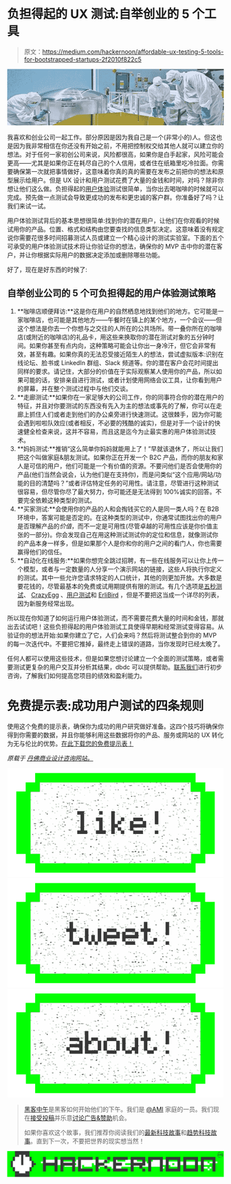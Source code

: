 # 负担得起的 UX 测试:自举创业的 5 个工具

> 原文：<https://medium.com/hackernoon/affordable-ux-testing-5-tools-for-bootstrapped-startups-2f2010f822c5>

![](img/9e5a778bc3e6d12f22b779557394bfca.png)

我喜欢和创业公司一起工作。部分原因是因为我自己是一个(非常小的)人。但这也是因为我非常相信在你还没有开始之前，不用把控制权交给其他人就可以建立你的想法。对于任何一家初创公司来说，风险都很高，如果你是白手起家，风险可能会更高——尤其是如果你正在耗尽自己的个人信用，或者住在纸箱里吃冷拉面。你需要确保第一次就把事情做好，这意味着你真的真的需要在发布之前把你的想法和原型展示给用户。但是 UX 设计和用户测试花费了大量的金钱和时间，对吗？除非你想让他们这么做。负担得起的[用户体验](https://hackernoon.com/tagged/user-experience)测试很简单，当你出去喝咖啡的时候就可以完成。预先做一点测试会导致更成功的发布和更忠诚的客户群。你准备好了吗？让我们来试一试。

用户体验测试背后的基本思想很简单:找到你的潜在用户，让他们在你观看的时候试用你的产品。位置、格式和结构由您要查找的信息类型决定。这意味着没有规定说你需要花很多时间招募测试人员或建立一个精心设计的测试实验室。下面的五个可承受的用户体验测试技术将让你验证你的想法，确保你的 MVP 击中你的潜在客户，并让你根据实际用户的数据决定添加或删除哪些功能。

好了，现在是好东西的时候了:

## 自举创业公司的 5 个可负担得起的用户体验测试策略

1.  **咖啡店顺便拜访:**这是你在用户的自然栖息地找到他们的地方。它可能是一家咖啡店，也可能是其他地方——午餐时在镇上的某个地方，一个会议——但这个想法是你去一个你想与之交往的人所在的公共场所。带一叠你所在的咖啡店(或附近的咖啡店)的礼品卡，用这些来换取你的潜在测试对象的五分钟时间。如果你甚至有点内向，这种策略可能会让你出一身冷汗，但它会非常有效，甚至有趣。如果你真的无法忍受接近陌生人的想法，尝试虚拟版本:识别在线论坛、脸书或 LinkedIn 群组、Slack 频道等。你的潜在客户会花时间提出同样的要求。请记住，大部分的价值在于实际观察某人使用你的产品，所以如果可能的话，安排亲自进行测试，或者计划使用网络会议工具，让你看到用户的屏幕，并在整个测试过程中与他们交谈。
2.  **走廊测试:**如果你在一家足够大的公司工作，你的同事符合你的潜在用户的特征，并且对你要测试的东西没有先入为主的想法或事先的了解，你可以在走廊上抓住人们或者走到他们的办公桌旁进行快速测试。这很棘手，因为你可能会遇到啦啦队效应(或者相反，不必要的残酷的诚实)，但是对于一个设计的快速健全检查来说，这并不容易，而且这是迄今为止最实惠的用户体验测试技术。
3.  **妈妈测试:**推销“这么简单你妈妈就能用上了！”早就该退休了，所以让我们把这个叫做家庭&朋友测试。如果你正在开发一个 B2C 产品，而你的朋友和家人是可信的用户，他们可能是一个有价值的资源。不要问他们是否会使用你的产品(他们当然会说会，认为他们是在支持你)，而是问类似“这个应用/网站/功能的目的清楚吗？”或者评估特定任务的可用性。请注意，尽管进行这种测试很容易，但尽管你尽了最大努力，你可能还是无法得到 100%诚实的回答。不要完全依赖这种类型的测试。
4.  **买家测试:**会使用你的产品的人和会掏钱买它的人是同一类人吗？在 B2B 环境中，答案可能是否定的。在这种类型的测试中，你通常试图找出你的用户是否理解产品的*价值*，而不一定是可用性(尽管卓越的可用性应该是你价值主张的一部分)。你会发现自己在用这种测试测试你的定位和信息，就像测试你的产品本身一样多，但是如果那个人是你和你的用户之间的看门人，你也需要赢得他们的信任。
5.  **自动化在线服务:**如果你想完全跳过招聘，有一些在线服务可以让你上传一个模型，或者与一定数量的人分享一个演示网站的链接，这些人将执行你定义的测试。其中一些允许您请求特定的人口统计，其他的则更加开放。大多数是要花钱的，尽管最基本的免费或试用期提供有限的测试。有几个选项是[五秒测试](http://fivesecondtest.com)、 [CrazyEgg](http://www.crazyegg.com) 、[用户测试](https://www.usertesting.com)和 [ErliBird](http://erlibird.com) ，但是不要把这当成一个详尽的列表，因为新服务经常出现。

所以现在你知道了如何运行用户体验测试，而不需要花费大量的时间和金钱，那就出去试试吧！这些负担得起的用户体验测试工具使得早期和经常测试变得容易。从验证你的想法开始:如果你建立了它，人们会来吗？然后将测试整合到你的 MVP 的每一次迭代中。不要把它推掉，最终走上错误的道路，当你发现时已经太晚了。

任何人都可以使用这些技术，但是如果您想讨论建立一个全面的测试策略，或者需要测试更复杂的用户交互并分析其结果，dbdc 可以提供帮助。[联系我们](http://dbdc.us/contact/)进行初步咨询，了解我们如何提高您项目的绩效和盈利能力。

# 免费提示表:成功用户测试的四条规则

使用这个免费的提示表，确保你为成功的用户研究做好准备。这四个技巧将确保你得到你需要的数据，并且你能够利用这些数据将你的产品、服务或网站的 UX 转化为无与伦比的优势。[在此下载您的免费提示表！](http://dbdc.us/articles/5-affordable-user-experience-testing-tools/#form)

*原载于* [*丹佛商业设计咨询网站。*](http://dbdc.us/articles/5-affordable-user-experience-testing-tools/)

[![](img/50ef4044ecd4e250b5d50f368b775d38.png)](http://bit.ly/HackernoonFB)[![](img/979d9a46439d5aebbdcdca574e21dc81.png)](https://goo.gl/k7XYbx)[![](img/2930ba6bd2c12218fdbbf7e02c8746ff.png)](https://goo.gl/4ofytp)

> [黑客中午](http://bit.ly/Hackernoon)是黑客如何开始他们的下午。我们是 [@AMI](http://bit.ly/atAMIatAMI) 家庭的一员。我们现在[接受投稿](http://bit.ly/hackernoonsubmission)并乐意[讨论广告&赞助](mailto:partners@amipublications.com)机会。
> 
> 如果你喜欢这个故事，我们推荐你阅读我们的[最新科技故事](http://bit.ly/hackernoonlatestt)和[趋势科技故事](https://hackernoon.com/trending)。直到下一次，不要把世界的现实想当然！

[![](img/be0ca55ba73a573dce11effb2ee80d56.png)](https://goo.gl/Ahtev1)